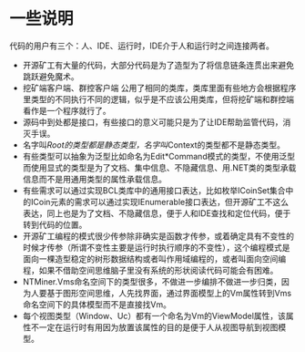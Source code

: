 # 一些说明

代码的用户有三个：人、IDE、运行时，IDE介于人和运行时之间连接两者。

* 开源矿工有大量的代码，大部分代码是为了造型为了将信息链条连贯出来避免跳跃避免魔术。
* 挖矿端客户端、群控客户端 公用了相同的类库，类库里面有些地方会根据程序里类型的不同执行不同的逻辑，似乎是不应该公用类库，但将挖矿端和群控端看作是一个程序就行了。
* 源码中到处都是接口，有些接口的意义可能只是为了让IDE帮助监管代码，消灭手误。
* 名字叫*Root的类型都是静态类型，名字叫*Context的类型都不是静态类型。
* 有些类型可以抽象为泛型比如命名为Edit*Command模式的类型，不使用泛型而使用显式的类型是为了文档、集中信息、不隐藏信息、用.NET类的类型承载信息而不是用通用类型的属性承载信息。
* 有些需求可以通过实现BCL类库中的通用接口表达，比如枚举ICoinSet集合中的ICoin元素的需求可以通过实现IEnumerable<ICoin>接口表达，但开源矿工不这么表达，同上也是为了文档、不隐藏信息，便于人和IDE查找和定位代码，便于转到代码的位置。
* 开源矿工编程的模式很少传参除非确实是函数才传参，或着确定具有不变性的时候才传参（所谓不变性主要是运行时执行顺序的不变性），这个编程模式是面向一棵造型稳定的树形数据结构或者叫作用域编程的，或者叫面向空间编程，如果不借助空间思维脑子里没有系统的形状阅读代码可能会有困难。
* NTMiner.Vms命名空间下的类型很多，不做进一步编排不做进一步归类，因为人要基于图形空间思维，人先找界面，通过界面模型上的Vm属性转到Vms命名空间下的具体模型而不是直接找Vm。
* 每个视图类型（Window、Uc）都有一个命名为Vm的ViewModel属性，该属性不一定在运行时有用因为放置该属性的目的是便于人从视图导航到视图模型。